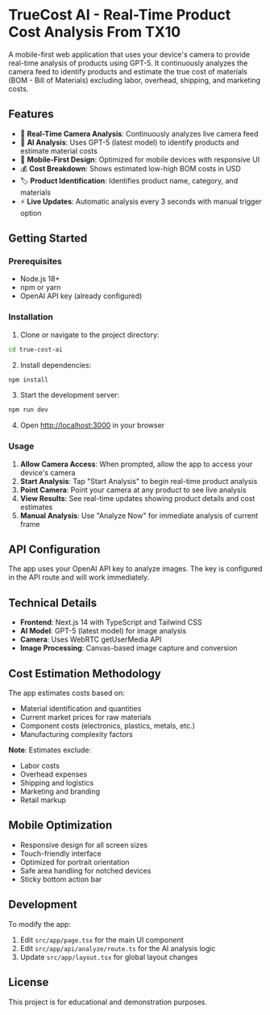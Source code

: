 # TrueCost AI - Real-Time Product Cost Analysis From TX10

A mobile-first web application that uses your device's camera to provide real-time analysis of products using GPT-5. It continuously analyzes the camera feed to identify products and estimate the true cost of materials (BOM - Bill of Materials) excluding labor, overhead, shipping, and marketing costs.

## Features

- 📸 **Real-Time Camera Analysis**: Continuously analyzes live camera feed
- 🤖 **AI Analysis**: Uses GPT-5 (latest model) to identify products and estimate material costs
- 📱 **Mobile-First Design**: Optimized for mobile devices with responsive UI
- 💰 **Cost Breakdown**: Shows estimated low-high BOM costs in USD
- 🏷️ **Product Identification**: Identifies product name, category, and materials
- ⚡ **Live Updates**: Automatic analysis every 3 seconds with manual trigger option

## Getting Started

### Prerequisites

- Node.js 18+ 
- npm or yarn
- OpenAI API key (already configured)

### Installation

1. Clone or navigate to the project directory:
```bash
cd true-cost-ai
```

2. Install dependencies:
```bash
npm install
```

3. Start the development server:
```bash
npm run dev
```

4. Open [http://localhost:3000](http://localhost:3000) in your browser

### Usage

1. **Allow Camera Access**: When prompted, allow the app to access your device's camera
2. **Start Analysis**: Tap "Start Analysis" to begin real-time product analysis
3. **Point Camera**: Point your camera at any product to see live analysis
4. **View Results**: See real-time updates showing product details and cost estimates
5. **Manual Analysis**: Use "Analyze Now" for immediate analysis of current frame

## API Configuration

The app uses your OpenAI API key to analyze images. The key is configured in the API route and will work immediately.

## Technical Details

- **Frontend**: Next.js 14 with TypeScript and Tailwind CSS
- **AI Model**: GPT-5 (latest model) for image analysis
- **Camera**: Uses WebRTC getUserMedia API
- **Image Processing**: Canvas-based image capture and conversion

## Cost Estimation Methodology

The app estimates costs based on:
- Material identification and quantities
- Current market prices for raw materials
- Component costs (electronics, plastics, metals, etc.)
- Manufacturing complexity factors

**Note**: Estimates exclude:
- Labor costs
- Overhead expenses
- Shipping and logistics
- Marketing and branding
- Retail markup

## Mobile Optimization

- Responsive design for all screen sizes
- Touch-friendly interface
- Optimized for portrait orientation
- Safe area handling for notched devices
- Sticky bottom action bar

## Development

To modify the app:

1. Edit `src/app/page.tsx` for the main UI component
2. Edit `src/app/api/analyze/route.ts` for the AI analysis logic
3. Update `src/app/layout.tsx` for global layout changes

## License

This project is for educational and demonstration purposes.
